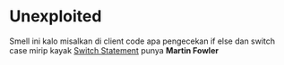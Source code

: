 # Unexploited

Smell ini kalo misalkan di client code apa pengecekan if else dan switch case mirip kayak [Switch Statement](https://sourcemaking.com/refactoring/smells/switch-statements) punya **Martin Fowler**